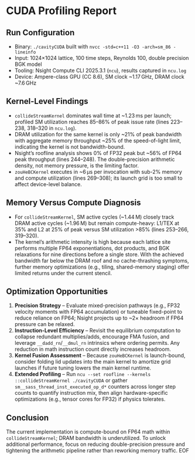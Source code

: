 # CUDA Profiling Report

## Run Configuration
- Binary: `./cavityCUDA` built with `nvcc -std=c++11 -O3 -arch=sm_86 -lineinfo`
- Input: 1024×1024 lattice, 100 time steps, Reynolds 100, double precision BGK model
- Tooling: Nsight Compute CLI 2025.3.1 (`ncu`), results captured in `ncu.log`
- Device: Ampere-class GPU (CC 8.6), SM clock ~1.17 GHz, DRAM clock ~7.6 GHz

## Kernel-Level Findings
- `collideStreamKernel` dominates wall time at ~1.23 ms per launch; profiled SM utilization reaches 85–86% of peak issue rate (lines 223–238, 318–320 in `ncu.log`).
- DRAM utilization for the same kernel is only ~21% of peak bandwidth with aggregate memory throughput ~25% of the speed-of-light limit, indicating the kernel is not bandwidth-bound.
- Nsight’s roofline analysis shows 0% of FP32 peak but ~56% of FP64 peak throughput (lines 244–248). The double-precision arithmetic density, not memory pressure, is the limiting factor.
- `zouHeBCKernel` executes in ~6 µs per invocation with sub-2% memory and compute utilization (lines 269–308); its launch grid is too small to affect device-level balance.

## Memory Versus Compute Diagnosis
- For `collideStreamKernel`, SM active cycles (~1.44 M) closely track DRAM active cycles (~1.96 M) but remain compute-heavy: L1/TEX at 35% and L2 at 25% of peak versus SM utilization >85% (lines 253–266, 319–320).
- The kernel’s arithmetic intensity is high because each lattice site performs multiple FP64 exponentiations, dot products, and BGK relaxations for nine directions before a single store. With the achieved bandwidth far below the DRAM roof and no cache-thrashing symptoms, further memory optimizations (e.g., tiling, shared-memory staging) offer limited returns under the current stencil.

## Optimization Opportunities
1. **Precision Strategy** – Evaluate mixed-precision pathways (e.g., FP32 velocity moments with FP64 accumulation) or tuneable fixed-point to reduce reliance on FP64; Nsight projects up to ~2× headroom if FP64 pressure can be relaxed.
2. **Instruction-Level Efficiency** – Revisit the equilibrium computation to collapse redundant multiplies/adds, encourage FMA fusion, and leverage `__dadd_rn`/`__dmul_rn` intrinsics where ordering permits. Any reduction in math instruction count directly increases headroom.
3. **Kernel Fusion Assessment** – Because `zouHeBCKernel` is launch-bound, consider folding lid updates into the main kernel to amortize grid launches if future tuning lowers the main kernel runtime.
4. **Extended Profiling** – Run `ncu --set roofline --kernels ::collideStreamKernel ./cavityCUDA` or gather `sm__sass_thread_inst_executed_op_d*` counters across longer step counts to quantify instruction mix, then align hardware-specific optimizations (e.g., tensor cores for FP32) if physics tolerates.

## Conclusion
The current implementation is compute-bound on FP64 math within `collideStreamKernel`; DRAM bandwidth is underutilized. To unlock additional performance, focus on reducing double-precision pressure and tightening the arithmetic pipeline rather than reworking memory traffic. EOF
